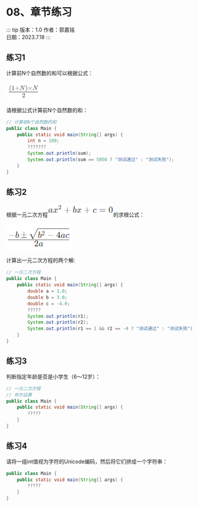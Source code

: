 # 08、章节练习

::: tip 版本：1.0
作者：郭嘉铭
</br>
日期：2023.7.18
:::

## 练习1

计算前N个自然数的和可以根据公式：

![020801.png](images/java/02/020801.png)

请根据公式计算前N个自然数的和：

```java
// 计算前N个自然数的和
public class Main {
    public static void main(String[] args) {
        int n = 100;
        ???????
        System.out.println(sum);
        System.out.println(sum == 5050 ? "测试通过" : "测试失败");
    }
}
```

## 练习2

根据一元二次方程![020802.png](images/java/02/020802.png)的求根公式：

![020803.png](images/java/02/020803.png)

计算出一元二次方程的两个解:

```java
// 一元二次方程
public class Main {
    public static void main(String[] args) {
        double a = 1.0;
        double b = 3.0;
        double c = -4.0;
        ?????
        System.out.println(r1);
        System.out.println(r2);
        System.out.println(r1 == 1 && r2 == -4 ? "测试通过" : "测试失败");
    }
}
```

## 练习3

判断指定年龄是否是小学生（6～12岁）：

```java
// 一元二次方程
// 布尔运算
public class Main {
    public static void main(String[] args) {
        ?????
    }
}
```

## 练习4

请将一组int值视为字符的Unicode编码，然后将它们拼成一个字符串：

```java
public class Main {
    public static void main(String[] args) {
        ?????
    }
}
```